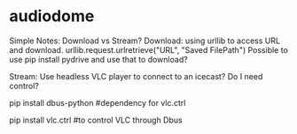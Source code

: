 # audiodome

Simple Notes:
    Download vs Stream?
    Download:
    using urllib to access URL and download.
        urllib.request.urlretrieve("URL", "Saved FilePath")
    Possible to use pip install pydrive and use that to download?
 
Stream:
   Use headless VLC player to connect to an icecast? Do I need control?

pip install dbus-python #dependency for vlc.ctrl 

pip install vlc.ctrl #to control VLC through Dbus

